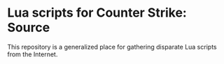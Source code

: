 # Lua scripts for Counter Strike: Source
This repository is a generalized place for gathering disparate Lua scripts from the Internet.
